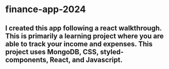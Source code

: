 # finance-app-2024

## I created this app following a react walkthrough. This is primarily a learning project where you are able to track your income and expenses. This project uses MongoDB, CSS, styled-components, React, and Javascript.
